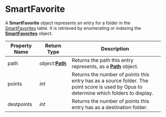 # SmartFavorite

A **SmartFavorite** object represents an entry for a folder in the [SmartFavorites](/Manual/basic_concepts/the_lister/navigation/smartfavorites.md) table. It is retrieved by enumerating or indexing the **[SmartFavorites](smartfavorites.md)** object.

| Property Name | Return Type | Description |
| --- | --- | --- |
| path | *object:***[Path](path.md)** | Returns the path this entry represents, as a **[Path](path.md)** object. |
| points | *int* | Returns the number of points this entry has as a source folder. The point score is used by Opus to determine which folders to display. |
| destpoints | *int* | Returns the number of points this entry has as a destination folder. |

